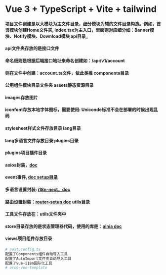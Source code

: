 # Vue 3 + TypeScript + Vite + tailwind

#### 项目文件创建是以大模块为主文件目录，细分模块为辅的文件目录构造。例如，首页模块创建Home文件夹, Index.tsx为主入口，里面则对应细分如：Banner模块、Notify模块、Download模块 api目录_
#### api文件夹存放的是接口文件
#### 命名细则是根据后端接口地址来命名创建如：/api/v1/account
#### 则在文件中创建：account.ts文件，依此类推 components目录
#### 公用组件模块目录文件夹 assets静态资源目录
#### images存放图片
#### iconfont存放本地字体图标，需要使用: Uniconde标准不会在部署的时候出现乱码
#### stylesheet样式文件存放目录 lang目录
#### lang多语言文件存放目录 plugins目录
#### plugins项目插件目录
#### axios封装，[doc](https://axios-http.com/docs/intro)
#### event事件, [doc setup目录](https://www.w3schools.com/nodejs/nodejs_events.asp)
#### 多语言设置封装: [i18n-next，doc](https://www.i18next.com/)
#### 路由设置封装：[router-setup doc](https://router.vuejs.org/zh/) utils目录
#### 工具文件存放在：utils文件夹中 
#### store目录存放的是状态管理器代码，使用的库是：[pinia doc](https://pinia.vuejs.org/)
#### views项目组件存放目录

```bash
# nuxt.config.ts
配置了Components组件自动导入工具
配置了AutoImport文件夹自动导入工具
配置了vue-i18n国际化工具
# arco-vue-template
